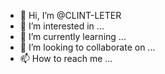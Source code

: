 - 👋 Hi, I’m @CLINT-LETER
- 👀 I’m interested in ...
- 🌱 I’m currently learning ...
- 💞️ I’m looking to collaborate on ...
- 📫 How to reach me ...

<!---
CLINT-LETER/CLINT-LETER is a ✨ special ✨ repository because its `README.md` (this file) appears on your GitHub profile.
You can click the Preview link to take a look at your changes.
--->
